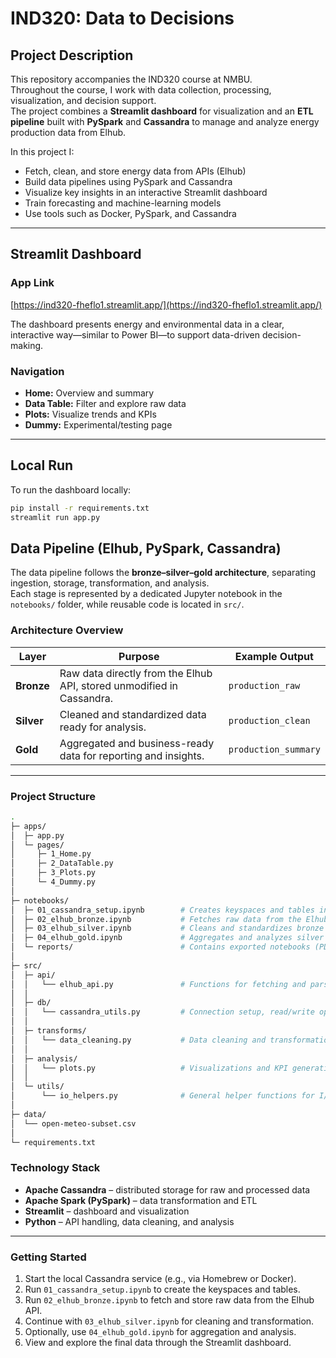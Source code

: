# IND320: Data to Decisions

## Project Description

This repository accompanies the IND320 course at NMBU.  
Throughout the course, I work with data collection, processing, visualization, and decision support.  
The project combines a **Streamlit dashboard** for visualization and an **ETL pipeline** built with **PySpark** and **Cassandra** to manage and analyze energy production data from Elhub.

In this project I:
- Fetch, clean, and store energy data from APIs (Elhub)
- Build data pipelines using PySpark and Cassandra
- Visualize key insights in an interactive Streamlit dashboard
- Train forecasting and machine-learning models
- Use tools such as Docker, PySpark, and Cassandra

---

## Streamlit Dashboard

### App Link
[https://ind320-fheflo1.streamlit.app/](https://ind320-fheflo1.streamlit.app/)

The dashboard presents energy and environmental data in a clear, interactive way—similar to Power BI—to support data-driven decision-making.

### Navigation
- **Home:** Overview and summary  
- **Data Table:** Filter and explore raw data  
- **Plots:** Visualize trends and KPIs  
- **Dummy:** Experimental/testing page  

---

## Local Run

To run the dashboard locally:

```bash
pip install -r requirements.txt
streamlit run app.py
```

## Data Pipeline (Elhub, PySpark, Cassandra)

The data pipeline follows the **bronze–silver–gold architecture**, separating ingestion, storage, transformation, and analysis.  
Each stage is represented by a dedicated Jupyter notebook in the `notebooks/` folder, while reusable code is located in `src/`.

### Architecture Overview

| Layer  | Purpose | Example Output |
|---------|----------|----------------|
| **Bronze** | Raw data directly from the Elhub API, stored unmodified in Cassandra. | `production_raw` |
| **Silver** | Cleaned and standardized data ready for analysis. | `production_clean` |
| **Gold** | Aggregated and business-ready data for reporting and insights. | `production_summary` |

---

### Project Structure

```bash
.
├─ apps/
│  ├─ app.py
│  └─ pages/ 
│     ├─ 1_Home.py
│     ├─ 2_DataTable.py
│     ├─ 3_Plots.py
│     └─ 4_Dummy.py
│
├─ notebooks/
│  ├─ 01_cassandra_setup.ipynb        # Creates keyspaces and tables in Cassandra
│  ├─ 02_elhub_bronze.ipynb           # Fetches raw data from the Elhub API and stores it in Cassandra
│  ├─ 03_elhub_silver.ipynb           # Cleans and standardizes bronze data
│  ├─ 04_elhub_gold.ipynb             # Aggregates and analyzes silver data
│  └─ reports/                        # Contains exported notebooks (PDF) for course deliverables
│
├─ src/
│  ├─ api/
│  │   └── elhub_api.py               # Functions for fetching and parsing Elhub API data
│  │
│  ├─ db/
│  │   └── cassandra_utils.py         # Connection setup, read/write operations, and testing
│  │
│  ├─ transforms/
│  │   └── data_cleaning.py           # Data cleaning and transformation functions
│  │
│  ├─ analysis/
│  │   └── plots.py                   # Visualizations and KPI generation
│  │
│  └─ utils/
│      └── io_helpers.py              # General helper functions for I/O and logging
│
├─ data/
│  └── open-meteo-subset.csv
│
└─ requirements.txt
```

### Technology Stack

- **Apache Cassandra** – distributed storage for raw and processed data  
- **Apache Spark (PySpark)** – data transformation and ETL  
- **Streamlit** – dashboard and visualization  
- **Python** – API handling, data cleaning, and analysis  

---

### Getting Started

1. Start the local Cassandra service (e.g., via Homebrew or Docker).  
2. Run `01_cassandra_setup.ipynb` to create the keyspaces and tables.  
3. Run `02_elhub_bronze.ipynb` to fetch and store raw data from the Elhub API.  
4. Continue with `03_elhub_silver.ipynb` for cleaning and transformation.  
5. Optionally, use `04_elhub_gold.ipynb` for aggregation and analysis.  
6. View and explore the final data through the Streamlit dashboard.
